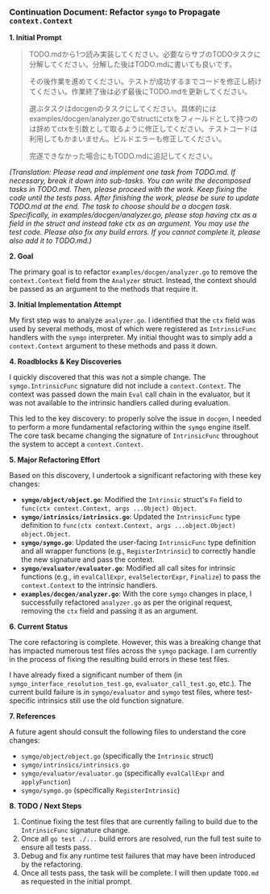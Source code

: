### **Continuation Document: Refactor `symgo` to Propagate `context.Context`**

**1. Initial Prompt**

> TODO.mdから1つ読み実装してください。必要ならサブのTODOタスクに分解してください。分解した後はTODO.mdに書いても良いです。
>
> その後作業を進めてください。テストが成功するまでコードを修正し続けてください。作業終了後は必ず最後にTODO.mdを更新してください。
>
> 選ぶタスクはdocgenのタスクにしてください。具体的にはexamples/docgen/analyzer.goでstructにctxをフィールドとして持つのは辞めてctxを引数として取るように修正してください。テストコードは利用してもかまいません。ビルドエラーも修正してください。
>
> 完遂できなかった場合にもTODO.mdに追記してください。

*(Translation: Please read and implement one task from TODO.md. If necessary, break it down into sub-tasks. You can write the decomposed tasks in TODO.md. Then, please proceed with the work. Keep fixing the code until the tests pass. After finishing the work, please be sure to update TODO.md at the end. The task to choose should be a docgen task. Specifically, in examples/docgen/analyzer.go, please stop having ctx as a field in the struct and instead take ctx as an argument. You may use the test code. Please also fix any build errors. If you cannot complete it, please also add it to TODO.md.)*

**2. Goal**

The primary goal is to refactor `examples/docgen/analyzer.go` to remove the `context.Context` field from the `Analyzer` struct. Instead, the context should be passed as an argument to the methods that require it.

**3. Initial Implementation Attempt**

My first step was to analyze `analyzer.go`. I identified that the `ctx` field was used by several methods, most of which were registered as `IntrinsicFunc` handlers with the `symgo` interpreter. My initial thought was to simply add a `context.Context` argument to these methods and pass it down.

**4. Roadblocks & Key Discoveries**

I quickly discovered that this was not a simple change. The `symgo.IntrinsicFunc` signature did not include a `context.Context`. The context was passed down the main `Eval` call chain in the evaluator, but it was not available to the intrinsic handlers called during evaluation.

This led to the key discovery: to properly solve the issue in `docgen`, I needed to perform a more fundamental refactoring within the `symgo` engine itself. The core task became changing the signature of `IntrinsicFunc` throughout the system to accept a `context.Context`.

**5. Major Refactoring Effort**

Based on this discovery, I undertook a significant refactoring with these key changes:

*   **`symgo/object/object.go`**: Modified the `Intrinsic` struct's `Fn` field to `func(ctx context.Context, args ...Object) Object`.
*   **`symgo/intrinsics/intrinsics.go`**: Updated the `IntrinsicFunc` type definition to `func(ctx context.Context, args ...object.Object) object.Object`.
*   **`symgo/symgo.go`**: Updated the user-facing `IntrinsicFunc` type definition and all wrapper functions (e.g., `RegisterIntrinsic`) to correctly handle the new signature and pass the context.
*   **`symgo/evaluator/evaluator.go`**: Modified all call sites for intrinsic functions (e.g., in `evalCallExpr`, `evalSelectorExpr`, `Finalize`) to pass the `context.Context` to the intrinsic handlers.
*   **`examples/docgen/analyzer.go`**: With the core `symgo` changes in place, I successfully refactored `analyzer.go` as per the original request, removing the `ctx` field and passing it as an argument.

**6. Current Status**

The core refactoring is complete. However, this was a breaking change that has impacted numerous test files across the `symgo` package. I am currently in the process of fixing the resulting build errors in these test files.

I have already fixed a significant number of them (in `symgo_interface_resolution_test.go`, `evaluator_call_test.go`, etc.). The current build failure is in `symgo/evaluator` and `symgo` test files, where test-specific intrinsics still use the old function signature.

**7. References**

A future agent should consult the following files to understand the core changes:
*   `symgo/object/object.go` (specifically the `Intrinsic` struct)
*   `symgo/intrinsics/intrinsics.go`
*   `symgo/evaluator/evaluator.go` (specifically `evalCallExpr` and `applyFunction`)
*   `symgo/symgo.go` (specifically `RegisterIntrinsic`)

**8. TODO / Next Steps**

1.  Continue fixing the test files that are currently failing to build due to the `IntrinsicFunc` signature change.
2.  Once all `go test ./...` build errors are resolved, run the full test suite to ensure all tests pass.
3.  Debug and fix any runtime test failures that may have been introduced by the refactoring.
4.  Once all tests pass, the task will be complete. I will then update `TODO.md` as requested in the initial prompt.
